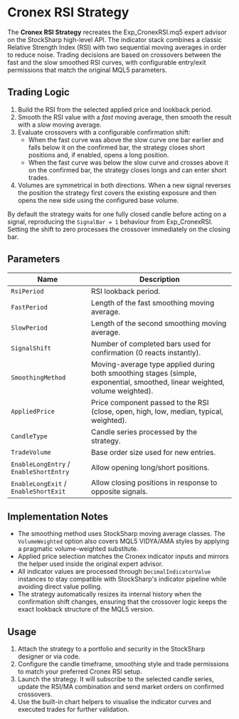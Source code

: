 # Cronex RSI Strategy

The **Cronex RSI Strategy** recreates the Exp_CronexRSI.mq5 expert advisor on the StockSharp high-level API. The indicator stack
combines a classic Relative Strength Index (RSI) with two sequential moving averages in order to reduce noise. Trading decisions are
based on crossovers between the fast and the slow smoothed RSI curves, with configurable entry/exit permissions that match the
original MQL5 parameters.

## Trading Logic

1. Build the RSI from the selected applied price and lookback period.
2. Smooth the RSI value with a *fast* moving average, then smooth the result with a *slow* moving average.
3. Evaluate crossovers with a configurable confirmation shift:
   - When the fast curve was above the slow curve one bar earlier and falls below it on the confirmed bar, the strategy closes
     short positions and, if enabled, opens a long position.
   - When the fast curve was below the slow curve and crosses above it on the confirmed bar, the strategy closes longs and can
     enter short trades.
4. Volumes are symmetrical in both directions. When a new signal reverses the position the strategy first covers the existing
   exposure and then opens the new side using the configured base volume.

By default the strategy waits for one fully closed candle before acting on a signal, reproducing the `SignalBar = 1` behaviour from
Exp_CronexRSI. Setting the shift to zero processes the crossover immediately on the closing bar.

## Parameters

| Name | Description |
| ---- | ----------- |
| `RsiPeriod` | RSI lookback period. |
| `FastPeriod` | Length of the fast smoothing moving average. |
| `SlowPeriod` | Length of the second smoothing moving average. |
| `SignalShift` | Number of completed bars used for confirmation (0 reacts instantly). |
| `SmoothingMethod` | Moving-average type applied during both smoothing stages (simple, exponential, smoothed, linear weighted, volume weighted). |
| `AppliedPrice` | Price component passed to the RSI (close, open, high, low, median, typical, weighted). |
| `CandleType` | Candle series processed by the strategy. |
| `TradeVolume` | Base order size used for new entries. |
| `EnableLongEntry` / `EnableShortEntry` | Allow opening long/short positions. |
| `EnableLongExit` / `EnableShortExit` | Allow closing positions in response to opposite signals. |

## Implementation Notes

- The smoothing method uses StockSharp moving average classes. The `VolumeWeighted` option also covers MQL5 VIDYA/AMA styles by
  applying a pragmatic volume-weighted substitute.
- Applied price selection matches the Cronex indicator inputs and mirrors the helper used inside the original expert advisor.
- All indicator values are processed through `DecimalIndicatorValue` instances to stay compatible with StockSharp's indicator
  pipeline while avoiding direct value polling.
- The strategy automatically resizes its internal history when the confirmation shift changes, ensuring that the crossover logic
  keeps the exact lookback structure of the MQL5 version.

## Usage

1. Attach the strategy to a portfolio and security in the StockSharp designer or via code.
2. Configure the candle timeframe, smoothing style and trade permissions to match your preferred Cronex RSI setup.
3. Launch the strategy. It will subscribe to the selected candle series, update the RSI/MA combination and send market orders on
   confirmed crossovers.
4. Use the built-in chart helpers to visualise the indicator curves and executed trades for further validation.

